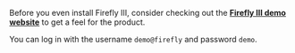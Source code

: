 Before you even install Firefly III, consider checking out the **[Firefly III demo website](https://demo.firefly-iii.org/?mtm_campaign=documentation&mtm_kwd=demo-info)** to get a feel for the product.

You can log in with the username `demo@firefly` and password `demo`.
